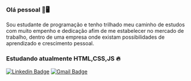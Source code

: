 ### Olá pessoal 👋🖥️

Sou estudante de programação e tenho trilhado meu caminho de estudos com muito empenho e dedicação afim de me estabelecer no mercado de trabalho, dentro de uma empresa onde existam possibilidades de aprendizado e crescimento pessoal.





### Estudando atualmente HTML,CSS,JS 🔥

[![Linkedin Badge](https://img.shields.io/badge/-6633cc?style=flat-square&logo=Linkedin&logoColor=white&link=https://www.linkedin.com/in/joseane-vieira-rodrigues-794554101/)](https://www.linkedin.com/in/joseane-vieira-rodrigues-794554101/) 
[![Gmail Badge](https://img.shields.io/badge/-josytech4@gmail.com-6633cc?style=flat-square&logo=Gmail&logoColor=white&link=mailto:josytech4@gmail.com)](mailto:josytech4@gmail.com)
